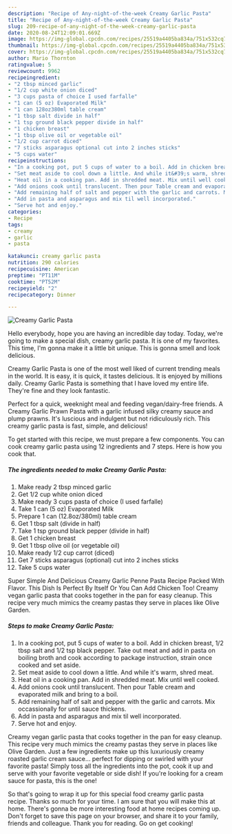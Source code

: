 ```yaml
---
description: "Recipe of Any-night-of-the-week Creamy Garlic Pasta"
title: "Recipe of Any-night-of-the-week Creamy Garlic Pasta"
slug: 209-recipe-of-any-night-of-the-week-creamy-garlic-pasta
date: 2020-08-24T12:09:01.669Z
image: https://img-global.cpcdn.com/recipes/25519a4405ba834a/751x532cq70/creamy-garlic-pasta-recipe-main-photo.jpg
thumbnail: https://img-global.cpcdn.com/recipes/25519a4405ba834a/751x532cq70/creamy-garlic-pasta-recipe-main-photo.jpg
cover: https://img-global.cpcdn.com/recipes/25519a4405ba834a/751x532cq70/creamy-garlic-pasta-recipe-main-photo.jpg
author: Mario Thornton
ratingvalue: 5
reviewcount: 9962
recipeingredient:
- "2 tbsp minced garlic"
- "1/2 cup white onion diced"
- "3 cups pasta of choice I used farfalle"
- "1 can (5 oz) Evaporated Milk"
- "1 can 128oz380ml table cream"
- "1 tbsp salt divide in half"
- "1 tsp ground black pepper divide in half"
- "1 chicken breast"
- "1 tbsp olive oil or vegetable oil"
- "1/2 cup carrot diced"
- "7 sticks asparagus optional cut into 2 inches sticks"
- "5 cups water"
recipeinstructions:
- "In a cooking pot, put 5 cups of water to a boil. Add in chicken breast, 1/2 tbsp salt and 1/2 tsp black pepper. Take out meat and add in pasta on boiling broth and cook according to package instruction, strain once cooked and set aside."
- "Set meat aside to cool down a little. And while it&#39;s warm, shred meat."
- "Heat oil in a cooking pan. Add in shredded meat. Mix until well cooked."
- "Add onions cook until translucent. Then pour Table cream and evaporated milk and bring to a boil."
- "Add remaining half of salt and pepper with the garlic and carrots. Mix occassionally for until sauce thickens."
- "Add in pasta and asparagus and mix til well incorporated."
- "Serve hot and enjoy."
categories:
- Recipe
tags:
- creamy
- garlic
- pasta

katakunci: creamy garlic pasta 
nutrition: 290 calories
recipecuisine: American
preptime: "PT11M"
cooktime: "PT52M"
recipeyield: "2"
recipecategory: Dinner

---
```



![Creamy Garlic Pasta](https://img-global.cpcdn.com/recipes/25519a4405ba834a/751x532cq70/creamy-garlic-pasta-recipe-main-photo.jpg)

Hello everybody, hope you are having an incredible day today. Today, we're going to make a special dish, creamy garlic pasta. It is one of my favorites. This time, I'm gonna make it a little bit unique. This is gonna smell and look delicious.

Creamy Garlic Pasta is one of the most well liked of current trending meals in the world. It is easy, it is quick, it tastes delicious. It is enjoyed by millions daily. Creamy Garlic Pasta is something that I have loved my entire life. They're fine and they look fantastic.

Perfect for a quick, weeknight meal and feeding vegan/dairy-free friends. A Creamy Garlic Prawn Pasta with a garlic infused silky creamy sauce and plump prawns. It&#39;s luscious and indulgent but not ridiculously rich. This creamy garlic pasta is fast, simple, and delicious!


To get started with this recipe, we must prepare a few components. You can cook creamy garlic pasta using 12 ingredients and 7 steps. Here is how you cook that.

<!--inarticleads1-->

##### The ingredients needed to make Creamy Garlic Pasta:

1. Make ready 2 tbsp minced garlic
1. Get 1/2 cup white onion diced
1. Make ready 3 cups pasta of choice (I used farfalle)
1. Take 1 can (5 oz) Evaporated Milk
1. Prepare 1 can (12.8oz/380ml) table cream
1. Get 1 tbsp salt (divide in half)
1. Take 1 tsp ground black pepper (divide in half)
1. Get 1 chicken breast
1. Get 1 tbsp olive oil (or vegetable oil)
1. Make ready 1/2 cup carrot (diced)
1. Get 7 sticks asparagus (optional) cut into 2 inches sticks
1. Take 5 cups water


Super Simple And Delicious Creamy Garlic Penne Pasta Recipe Packed With Flavor. This Dish Is Perfect By Itself Or You Can Add Chicken Too! Creamy vegan garlic pasta that cooks together in the pan for easy cleanup. This recipe very much mimics the creamy pastas they serve in places like Olive Garden. 

<!--inarticleads2-->

##### Steps to make Creamy Garlic Pasta:

1. In a cooking pot, put 5 cups of water to a boil. Add in chicken breast, 1/2 tbsp salt and 1/2 tsp black pepper. Take out meat and add in pasta on boiling broth and cook according to package instruction, strain once cooked and set aside.
1. Set meat aside to cool down a little. And while it&#39;s warm, shred meat.
1. Heat oil in a cooking pan. Add in shredded meat. Mix until well cooked.
1. Add onions cook until translucent. Then pour Table cream and evaporated milk and bring to a boil.
1. Add remaining half of salt and pepper with the garlic and carrots. Mix occassionally for until sauce thickens.
1. Add in pasta and asparagus and mix til well incorporated.
1. Serve hot and enjoy.


Creamy vegan garlic pasta that cooks together in the pan for easy cleanup. This recipe very much mimics the creamy pastas they serve in places like Olive Garden. Just a few ingredients make up this luxuriously creamy roasted garlic cream sauce… perfect for dipping or swirled with your favorite pasta! Simply toss all the ingredients into the pot, cook it up and serve with your favorite vegetable or side dish! If you&#39;re looking for a cream sauce for pasta, this is the one! 

So that's going to wrap it up for this special food creamy garlic pasta recipe. Thanks so much for your time. I am sure that you will make this at home. There's gonna be more interesting food at home recipes coming up. Don't forget to save this page on your browser, and share it to your family, friends and colleague. Thank you for reading. Go on get cooking!
